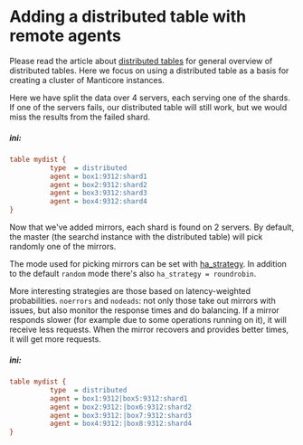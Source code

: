 # Adding a distributed table with remote agents

Please read the article about [distributed tables](../Creating_a_table/Creating_a_distributed_table/Creating_a_distributed_table.md) for general overview of distributed tables. Here we focus on using a distributed table as a basis for creating a cluster of Manticore instances.
<!-- example conf dist 1 -->
Here we have split the data over 4 servers, each serving one of the shards. If one of the servers fails, our distributed table will still work, but we would miss the results from the failed shard.


<!-- intro -->
##### ini:

<!-- request ini -->
```ini
table mydist {
          type  = distributed
          agent = box1:9312:shard1
          agent = box2:9312:shard2
          agent = box3:9312:shard3
          agent = box4:9312:shard4
}
```
<!-- end -->

<!-- example conf dist 2 -->
Now that we've added mirrors, each shard is found on 2 servers. By default, the master (the searchd instance with the distributed table) will pick randomly one of the mirrors.

The mode used for picking mirrors can be set with [ha_strategy](../Creating_a_cluster/Remote_nodes/Load_balancing.md#ha_strategy). In addition to the default `random` mode there's also `ha_strategy = roundrobin`.

More interesting strategies are those based on latency-weighted probabilities. `noerrors` and `nodeads`: not only those take out mirrors with issues, but also monitor the response times and do balancing. If a mirror responds slower (for example due to some operations running on it), it will receive less requests. When the mirror recovers and provides better times, it will get more requests.


<!-- intro -->
##### ini:

<!-- request ini -->
```ini
table mydist {
          type  = distributed
          agent = box1:9312|box5:9312:shard1
          agent = box2:9312:|box6:9312:shard2
          agent = box3:9312:|box7:9312:shard3
          agent = box4:9312:|box8:9312:shard4
}
```
<!-- end -->